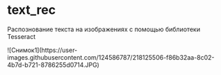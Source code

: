 # text_rec

<p>Распознование текста на изображениях с помощью библиотеки Tesseract</p>
![Снимок1](https://user-images.githubusercontent.com/124586787/218125506-f86b32aa-8c02-4b7d-b721-8786255d0714.JPG)
